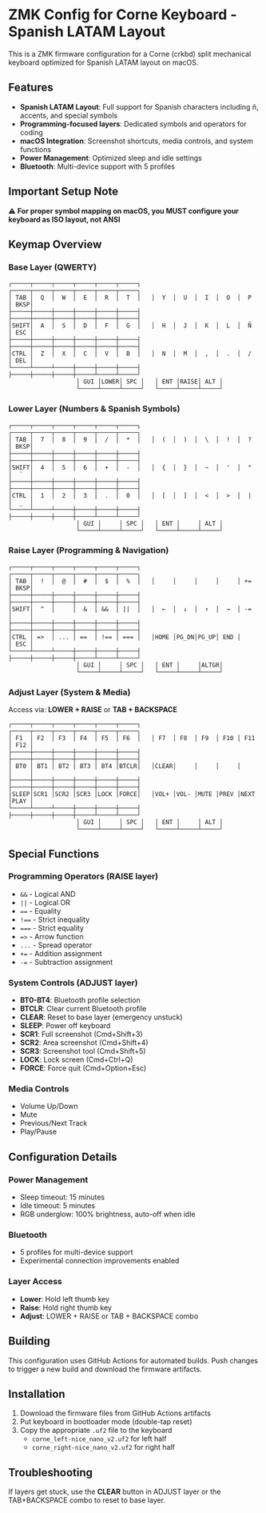 # ZMK Config for Corne Keyboard - Spanish LATAM Layout

This is a ZMK firmware configuration for a Corne (crkbd) split mechanical keyboard optimized for Spanish LATAM layout on macOS.

## Features

- **Spanish LATAM Layout**: Full support for Spanish characters including ñ, accents, and special symbols
- **Programming-focused layers**: Dedicated symbols and operators for coding
- **macOS Integration**: Screenshot shortcuts, media controls, and system functions
- **Power Management**: Optimized sleep and idle settings
- **Bluetooth**: Multi-device support with 5 profiles

## Important Setup Note

⚠️ **For proper symbol mapping on macOS, you MUST configure your keyboard as ISO layout, not ANSI**

## Keymap Overview

### Base Layer (QWERTY)
```
┌─────┬─────┬─────┬─────┬─────┬─────┐   ┌─────┬─────┬─────┬─────┬─────┬─────┐
│ TAB │  Q  │  W  │  E  │  R  │  T  │   │  Y  │  U  │  I  │  O  │  P  │ BKSP│
├─────┼─────┼─────┼─────┼─────┼─────┤   ├─────┼─────┼─────┼─────┼─────┼─────┤
│SHIFT│  A  │  S  │  D  │  F  │  G  │   │  H  │  J  │  K  │  L  │  Ñ  │ ESC │
├─────┼─────┼─────┼─────┼─────┼─────┤   ├─────┼─────┼─────┼─────┼─────┼─────┤
│CTRL │  Z  │  X  │  C  │  V  │  B  │   │  N  │  M  │  ,  │  .  │  /  │ DEL │
└─────┴─────┴─────┼─────┼─────┼─────┤   ├─────┼─────┼─────┼─────┴─────┴─────┘
                   │ GUI │LOWER│ SPC │   │ ENT │RAISE│ ALT │
                   └─────┴─────┴─────┘   └─────┴─────┴─────┘
```

### Lower Layer (Numbers & Spanish Symbols)
```
┌─────┬─────┬─────┬─────┬─────┬─────┐   ┌─────┬─────┬─────┬─────┬─────┬─────┐
│ TAB │  7  │  8  │  9  │  /  │  *  │   │  (  │  )  │  \  │  !  │  ?  │ BKSP│
├─────┼─────┼─────┼─────┼─────┼─────┤   ├─────┼─────┼─────┼─────┼─────┼─────┤
│SHIFT│  4  │  5  │  6  │  +  │  -  │   │  {  │  }  │  ~  │  '  │  "  │  `  │
├─────┼─────┼─────┼─────┼─────┼─────┤   ├─────┼─────┼─────┼─────┼─────┼─────┤
│CTRL │  1  │  2  │  3  │  .  │  0  │   │  [  │  ]  │  <  │  >  │  |  │  _  │
└─────┴─────┴─────┼─────┼─────┼─────┤   ├─────┼─────┼─────┼─────┴─────┴─────┘
                   │ GUI │     │ SPC │   │ ENT │     │ ALT │
                   └─────┴─────┴─────┘   └─────┴─────┴─────┘
```

### Raise Layer (Programming & Navigation)
```
┌─────┬─────┬─────┬─────┬─────┬─────┐   ┌─────┬─────┬─────┬─────┬─────┬─────┐
│ TAB │  !  │  @  │  #  │  $  │  %  │   │     │     │     │     │ +=  │ BKSP│
├─────┼─────┼─────┼─────┼─────┼─────┤   ├─────┼─────┼─────┼─────┼─────┼─────┤
│SHIFT│  ^  │     │  &  │ &&  │ ||  │   │  ←  │  ↓  │  ↑  │  →  │ -=  │     │
├─────┼─────┼─────┼─────┼─────┼─────┤   ├─────┼─────┼─────┼─────┼─────┼─────┤
│CTRL │ =>  │ ... │ ==  │ !== │ === │   │HOME │PG_DN│PG_UP│ END │     │ ESC │
└─────┴─────┴─────┼─────┼─────┼─────┤   ├─────┼─────┼─────┼─────┴─────┴─────┘
                   │ GUI │     │ SPC │   │ ENT │     │ALTGR│
                   └─────┴─────┴─────┘   └─────┴─────┴─────┘
```

### Adjust Layer (System & Media)
Access via: **LOWER + RAISE** or **TAB + BACKSPACE**
```
┌─────┬─────┬─────┬─────┬─────┬─────┐   ┌─────┬─────┬─────┬─────┬─────┬─────┐
│ F1  │ F2  │ F3  │ F4  │ F5  │ F6  │   │ F7  │ F8  │ F9  │ F10 │ F11 │ F12 │
├─────┼─────┼─────┼─────┼─────┼─────┤   ├─────┼─────┼─────┼─────┼─────┼─────┤
│ BT0 │ BT1 │ BT2 │ BT3 │ BT4 │BTCLR│   │CLEAR│     │     │     │     │     │
├─────┼─────┼─────┼─────┼─────┼─────┤   ├─────┼─────┼─────┼─────┼─────┼─────┤
│SLEEP│SCR1 │SCR2 │SCR3 │LOCK │FORCE│   │VOL+ │VOL- │MUTE │PREV │NEXT │PLAY │
└─────┴─────┴─────┼─────┼─────┼─────┤   ├─────┼─────┼─────┼─────┴─────┴─────┘
                   │ GUI │     │ SPC │   │ ENT │     │ ALT │
                   └─────┴─────┴─────┘   └─────┴─────┴─────┘
```

## Special Functions

### Programming Operators (RAISE layer)
- `&&` - Logical AND
- `||` - Logical OR  
- `==` - Equality
- `!==` - Strict inequality
- `===` - Strict equality
- `=>` - Arrow function
- `...` - Spread operator
- `+=` - Addition assignment
- `-=` - Subtraction assignment

### System Controls (ADJUST layer)
- **BT0-BT4**: Bluetooth profile selection
- **BTCLR**: Clear current Bluetooth profile
- **CLEAR**: Reset to base layer (emergency unstuck)
- **SLEEP**: Power off keyboard
- **SCR1**: Full screenshot (Cmd+Shift+3)
- **SCR2**: Area screenshot (Cmd+Shift+4) 
- **SCR3**: Screenshot tool (Cmd+Shift+5)
- **LOCK**: Lock screen (Cmd+Ctrl+Q)
- **FORCE**: Force quit (Cmd+Option+Esc)

### Media Controls
- Volume Up/Down
- Mute
- Previous/Next Track
- Play/Pause

## Configuration Details

### Power Management
- Sleep timeout: 15 minutes
- Idle timeout: 5 minutes
- RGB underglow: 100% brightness, auto-off when idle

### Bluetooth
- 5 profiles for multi-device support
- Experimental connection improvements enabled

### Layer Access
- **Lower**: Hold left thumb key
- **Raise**: Hold right thumb key
- **Adjust**: LOWER + RAISE or TAB + BACKSPACE combo

## Building

This configuration uses GitHub Actions for automated builds. Push changes to trigger a new build and download the firmware artifacts.

## Installation

1. Download the firmware files from GitHub Actions artifacts
2. Put keyboard in bootloader mode (double-tap reset)
3. Copy the appropriate `.uf2` file to the keyboard
   - `corne_left-nice_nano_v2.uf2` for left half
   - `corne_right-nice_nano_v2.uf2` for right half

## Troubleshooting

If layers get stuck, use the **CLEAR** button in ADJUST layer or the TAB+BACKSPACE combo to reset to base layer.